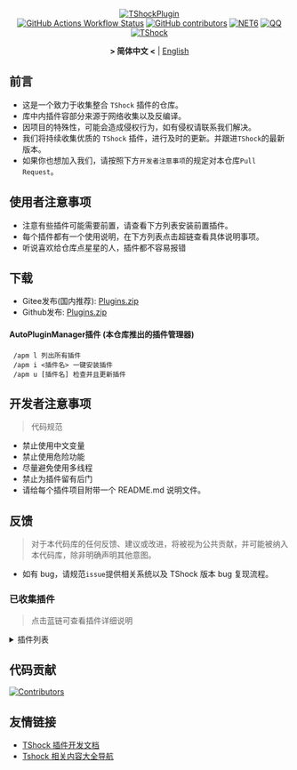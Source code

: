 <div align = "center">
  
[![TShockPlugin](https://socialify.git.ci/UnrealMultiple/TShockPlugin/image?description=1&descriptionEditable=%E4%B8%80%E4%B8%AATShock%E6%94%B6%E9%9B%86%E4%BB%93%E5%BA%93&font=Inter&forks=1&issues=1&language=1&logo=https%3A%2F%2Fgithub.com%2FUnrealMultiple%2FTShockPlugin%2Fblob%2Fmaster%2Ficon.png%3Fraw%3Dtrue&name=1&pattern=Circuit%20Board&pulls=1&stargazers=1&theme=Auto)](https://github.com/UnrealMultiple/TShockPlugin)  
[![GitHub Actions Workflow Status](https://img.shields.io/github/actions/workflow/status/UnrealMultiple/TShockPlugin/.github%2Fworkflows%2Fbuild.yml)](https://github.com/UnrealMultiple/TShockPlugin/actions)
[![GitHub contributors](https://img.shields.io/github/contributors/UnrealMultiple/TShockPlugin?style=flat)](https://github.com/UnrealMultiple/TShockPlugin/graphs/contributors)
[![NET6](https://img.shields.io/badge/Core-%20.NET_6-blue)](https://dotnet.microsoft.com/zh-cn/)
[![QQ](https://img.shields.io/badge/QQ-EB1923?logo=tencent-qq&logoColor=white)](https://qm.qq.com/cgi-bin/qm/qr?k=54tOesIU5g13yVBNFIuMBQ6AzjgE6f0m&jump_from=webapi&authKey=6jzafzJEqQGzq7b2mAHBw+Ws5uOdl83iIu7CvFmrfm/Xxbo2kNHKSNXJvDGYxhSW)
[![TShock](https://img.shields.io/badge/TShock5.2.0-2B579A.svg?&logo=TShock&logoColor=white)](https://github.com/Pryaxis/TShock)

**&gt; 简体中文 &lt;** | [English](README_en.md)

</div>

## 前言
- 这是一个致力于收集整合 `TShock` 插件的仓库。
- 库中内插件容部分来源于网络收集以及反编译。
- 因项目的特殊性，可能会造成侵权行为，如有侵权请联系我们解决。
- 我们将持续收集优质的 `TShock` 插件，进行及时的更新。并跟进`TShock`的最新版本。
- 如果你也想加入我们，请按照下方`开发者注意事项`的规定对本仓库`Pull Request`。


## 使用者注意事项

- 注意有些插件可能需要前置，请查看下方列表安装前置插件。
- 每个插件都有一个使用说明，在下方列表点击超链查看具体说明事项。
- 听说喜欢给仓库点星星的人，插件都不容易报错

## 下载

- Gitee发布(国内推荐): [Plugins.zip](https://gitee.com/kksjsj/TShockPlugin/releases/download/V1.0.0.0/Plugins.zip)
- Github发布: [Plugins.zip](https://github.com/UnrealMultiple/TShockPlugin/releases/download/V1.0.0.0/Plugins.zip)

#### AutoPluginManager插件 (本仓库推出的插件管理器)  
     /apm l 列出所有插件  
     /apm i <插件名> 一键安装插件  
     /apm u [插件名] 检查并且更新插件  

## 开发者注意事项

> 代码规范

- 禁止使用中文变量
- 禁止使用危险功能
- 尽量避免使用多线程
- 禁止为插件留有后门
- 请给每个插件项目附带一个 README.md 说明文件。

## 反馈

> 对于本代码库的任何反馈、建议或改进，将被视为公共贡献，并可能被纳入本代码库，除非明确声明其他意图。

- 如有 bug，请规范`issue`提供相关系统以及 TShock 版本 bug 复现流程。

### 已收集插件

> 点击蓝链可查看插件详细说明

<Details>
<Summary>插件列表</Summary>

| 名称                                                               |          插件说明           |                                                                        前置                                                                        |
|------------------------------------------------------------------|:-----------------------:|:------------------------------------------------------------------------------------------------------------------------------------------------:|
| [ChattyBridge](src/ChattyBridge/README.md)                           |         用于跨服聊天          |                                                                        无                                                                         |
| [EconomicsAPI](src/EconomicsAPI/README.md)                           |         经济插件前置          |                                                                        无                                                                         |
| [Economics.RPG](src/Economics.RPG/README.md)                         |           RPG           |                                                      [EconomicsAPI](src/EconomicsAPI/README.md)                                                      |
| [Economics.WeaponPlus](src/Economics.WeaponPlus/README.md)           |          强化武器           |                                                      [EconomicsAPI](src/EconomicsAPI/README.md)                                                      |
| [Economics.Deal](src/Economics.RPG/README.md)                        |          交易插件           |                                                      [EconomicsAPI](src/EconomicsAPI/README.md)                                                      |
| [Economics.Shop](src/Economics.Shop/README.md)                       |          商店插件           | [EconomicsAPI](src/EconomicsAPI/README.md)<br>[Economics.RPG](src/https://github.com/UnrealMultiple/TShockPlugin/blob/master/Economics.RPG/README.md) |
| [Economics.Skill](src/Economics.Skill/README.md)                     |          技能插件           | [EconomicsAPI](src/EconomicsAPI/README.md)<br>[Economics.RPG](src/https://github.com/UnrealMultiple/TShockPlugin/blob/master/Economics.RPG/README.md) |
| [Economics.Regain](src/Economics.Regain/README.md)                   |          物品回收           |                                                      [EconomicsAPI](src/EconomicsAPI/README.md)                                                      |
| [Economics.Projectile](src/Economics.Projectile/README.md)           |          自定义弹幕          |                                [EconomicsAPI](src/EconomicsAPI/README.md)<br>[Economics.RPG](src/Economics.RPG/README.md)                                |
| [Economics.NPC](src/Economics.NPC/README.md)                         |         自定义怪物奖励         |                                                      [EconomicsAPI](src/EconomicsAPI/README.md)                                                      |
| [Economics.Task](src/Economics.Task/README.md)                       |          任务插件           | [EconomicsAPI](src/EconomicsAPI/README.md)<br>[Economics.RPG](src/https://github.com/UnrealMultiple/TShockPlugin/blob/master/Economics.RPG/README.md) |
| [CreateSpawn](src/CreateSpawn/README.md)                             |         出生点建筑生成         |                                                                        无                                                                         |
| [AutoBroadcast](src/AutoBroadcast/README.md)                         |          自动广播           |                                                                        无                                                                         |
| [AutoTeam](src/AutoTeam/README.md)                                   |          自动队伍           |                                                                        无                                                                         |
| [BridgeBuilder](src/BridgeBuilder/README.md)                         |          快速铺桥           |                                                                        无                                                                         |
| [OnlineGiftPackage](src/OnlineGiftPackage/README.md)                 |          在线礼包           |                                                                        无                                                                         |
| [LifemaxExtra](src/LifemaxExtra/README.md)                           |        吃更多生命果/水晶        |                                                                        无                                                                         |
| [DisableMonsLoot](src/DisableMonsLoot/README.md)                     |          禁怪物掉落          |                                                                        无                                                                         |
| [PermaBuff](src/PermaBuff/README.md)                                 |         永久 Buff         |                                                                        无                                                                         |
| [ShortCommand](src/ShortCommand/README.md)                           |          简短指令           |                                                                        无                                                                         |
| [ProgressBag](src/ProgressBag/README.md)                             |          进度礼包           |                                                                        无                                                                         |
| [CriticalHit](src/CriticalHit/README.md)                             |          击打提示           |                                                                        无                                                                         |
| [Back](src/Back/README.md)                                           |          死亡回溯           |                                                                        无                                                                         |
| [BanNpc](src/BanNpc/README.md)                                       |         阻止怪物生成          |                                                                        无                                                                         |
| [MapTeleport](src/MapTp/README.md)                                   |         双击大地图传送         |                                                                        无                                                                         |
| [RandReSpawn](src/RandRespawn/README.md)                             |          随机出生点          |                                                                        无                                                                         |
| [CGive](src/CGive/README.md)                                         |          离线命令           |                                                                        无                                                                         |
| [RainbowChat](src/RainbowChat/README.md)                             |        每次说话颜色不一样        |                                                                        无                                                                         |
| [NormalDropsBags](src/NormalDropsBags/README.md)                     |         普通难度宝藏袋         |                                                                        无                                                                         |
| [DisableSurfaceProjectiles](src/DisableSurfaceProjectiles/README.md) |          禁地表弹幕          |                                                                        无                                                                         |
| [RecipesBrowser](src/RecipesBrowser/README.md)                       |           合成表           |                                                                        无                                                                         |
| [DisableGodMod](src/DisableGodMod/README.md)                         |         阻止玩家无敌          |                                                                        无                                                                         |
| [TownNPCHomes](src/TownNPCHomes/README.md)                           |        NPC 快速回家         |                                                                        无                                                                         |
| [RegionView](src/RegionView/README.md)                               |         显示区域边界          |                                                                        无                                                                         |
| [Noagent](src/Noagent/README.md)                                     |       禁止代理 ip 进入        |                                                                        无                                                                         |
| [SwitchCommands](src/SwitchCommands/README.md)                       |         区域执行指令          |                                                                        无                                                                         |
| [GolfRewards](src/GolfRewards/README.md)                             |          高尔夫奖励          |                                                                        无                                                                         |
| [DataSync](src/DataSync/README.md)                                   |          进度同步           |                                                                        无                                                                         |
| [ProgressRestrict](src/ProgressRestrict/README.md)                   |          超进度检测          |                                                          [DataSync](src/DataSync/README.md)                                                          |
| [PacketsStop](src/PacketsStop/README.md)                             |          数据包拦截          |                                                                        无                                                                         |
| [DeathDrop](src/DeathDrop/README.md)                                 |     怪物死亡随机和自定义掉落物品      |                                                                        无                                                                         |
| [DTEntryBlock](src/DTEntryBlock/README.md)                           |        阻止进入地牢或神庙        |                                                                        无                                                                         |
| [PerPlayerLoot](src/PerPlayerLoot/README.md)                         |        玩家战利品单独箱子        |                                                                        无                                                                         |
| [PvPer](src/PvPer/README.md)                                         |          决斗系统           |                                                                        无                                                                         |
| [DumpTerrariaID](src/DumpTerrariaID/README.md)                       |          输出 ID          |                                                                        无                                                                         |
| [DamageStatistic](src/DamageStatistic/README.md)                     |          伤害统计           |                                                                        无                                                                         |
| [AdditionalPylons](src/AdditionalPylons/README.md)                   |         放置更多晶塔          |                                                                        无                                                                         |
| [History](src/History/README.md)                                     |         历史图格记录          |                                                                        无                                                                         |
| [Invincibility](src/Invincibility/README.md)                         |          限时无敌           |                                                                        无                                                                         |
| [Ezperm](src/Ezperm/README.md)                                       |          批量改权限          |                                                                        无                                                                         |
| [AutoClear](src/Autoclear/README.md)                                 |         智能自动扫地          |                                                                        无                                                                         |
| [EssentialsPlus](src/EssentialsPlus/README.md)                       |         更多管理指令          |                                                                        无                                                                         |
| [ShowArmors](src/ShowArmors/README.md)                               |          展示装备栏          |                                                                        无                                                                         |
| [VeinMiner](src/VeinMiner/README.md)                                 |          连锁挖矿           |                                                                        无                                                                         |
| [PersonalPermission](src/PersonalPermission/README.md)               |        为玩家单独设置权限        |                                                                        无                                                                         |
| [ItemPreserver](src/ItemPreserver/README.md)                         |         指定物品不消耗         |                                                                        无                                                                         |
| [SimultaneousUseFix](src/SimultaneousUseFix/README.md)               |     解决卡双锤卡星旋机枪之类的问题     |                                      [Chireiden.TShock.Omni](src/https://github.com/sgkoishi/yaaiomni/releases)                                      |
| [Challenger](src/Challenger/README.md)                               |          挑战者模式          |                                                                        无                                                                         |
| [MiniGamesAPI](src/MiniGamesAPI/README.md)                           |        豆沙小游戏 API        |                                                                        无                                                                         |
| [BuildMaster](src/BuildMaster/README.md)                             |      豆沙小游戏·建筑大师模式       |                                                      [MiniGamesAPI](src/MiniGamesAPI/README.md)                                                      |
| [JourneyUnlock](src/JourneyUnlock/README.md)                         |         解锁旅途物品          |                                                                        无                                                                         |
| [ListPlugins](src/ListPlugins/README.md)                             |          查已装插件          |                                                                        无                                                                         |
| [BagPing](src/BagPing/README.md)                                     |        地图上标记宝藏袋         |                                                                        无                                                                         |
| [ServerTools](src/ServerTools/README.md)                             |         服务器管理工具         |                                                                        无                                                                         |
| [Platform](src/Platform/README.md)                                   |         判断玩家设备          |                                                                        无                                                                         |
| [CaiLib](src/CaiLib/README.md)                                       |        Cai 的前置库         |                                                                        无                                                                         |
| [GenerateMap](src/GenerateMap/README.md)                             |         生成地图图片          |                                                            [CaiLib](src/CaiLib/README.md)                                                            |
| [RestInventory](src/RestInventory/README.md)                         |     提供 REST 查询背包接口      |                                                                        无                                                                         |
| [WikiLangPackLoader](src/WikiLangPackLoader/README.md)               |     为服务器加载 Wiki 语言包     |                                                                        无                                                                         |
| [HelpPlus](src/HelpPlus/README.md)                                   |      修复和增强 Help 命令      |                                                                        无                                                                         |
| [CaiBot](src/CaiBot/README.md)                                       |       CaiBot 适配插件       |                                                                       自带前置                                                                       |
| [HouseRegion](src/HouseRegion/README.md)                             |          圈地插件           |                                                                        无                                                                         |
| [SignInSign](src/SignInSign/README.md)                               |         告示牌登录插件         |                                                                        无                                                                         |
| [WeaponPlusCostCoin](src/WeaponPlusCostCoin/README.md)               |         武器强化钱币版         |                                                                        无                                                                         |
| [Respawn](src/Respawn/README.md)                                     |          原地复活           |                                                                        无                                                                         |
| [EndureBoost](src/EndureBoost/README.md)                             |     物品一定数量后长时间buff      |                                                                        无                                                                         |
| [AnnouncementBoxPlus](src/AnnouncementBoxPlus/README.md)             |         广播盒功能强化         |                                                                        无                                                                         |
| [ConsoleSql](src/ConsoleSql/README.md)                               |     允许你在控制台执行SQL语句      |                                                                        无                                                                         |
| [ProgressControl](src/ProgressControls/README.md)                    |      计划书（自动化控制服务器）      |                                                                        无                                                                         |
| [RealTime](src/RealTime/README.md)                                   |      使服务器内时间同步现实时间      |                                                                        无                                                                         |
| [GoodNight](src/GoodNight/README.md)                                 |           宵禁            |                                                                        无                                                                         |
| [Musicplayer](src/musicplayer/README.md)                             |         简易音乐播放器         |                                                                        无                                                                         |
| [TimerKeeper](src/TimerKeeper/README.md)                             |         保存计时器状态         |                                                                        无                                                                         |
| [Chameleon](src/Chameleon/README.md)                                 |          进服前登录          |                                                                        无                                                                         |
| [AutoPluginManager](src/AutoPluginManager/README.md)                 |        一键自动更新插件         |                                                                        无                                                                         |
| [SpclPerm](src/SpclPerm/README.md)                                   |          服主特权           |                                                                        无                                                                         |
| [MonsterRegen](src/MonsterRegen/README.md)                           |         怪物进度回血          |                                                                        无                                                                         |
| [HardPlayerDrop](src/HardPlayerDrop/README.md)                       |        硬核死亡掉生命水晶        |                                                                        无                                                                         |
| [ReFishTask](src/ReFishTask/README.md)                               |        自动刷新渔夫任务         |                                                                        无                                                                         |
| [Sandstorm](src/Sandstorm/README.md)                                 |          切换沙尘暴          |                                                                        无                                                                         |
| [RandomBroadcast](src/RandomBroadcast/README.md)                     |          随机广播           |                                                                        无                                                                         |
| [BedSet](src/BedSet/README.md)                                       |        设置并记录重生点         |                                                                        无                                                                         |
| [ConvertWorld](src/ConvertWorld/README.md)                           |       击败怪物转换世界物品        |                                                                        无                                                                         |
| [AutoStoreItems](src/AutoStoreItems/README.md)                       |          自动储存           |                                                                        无                                                                         |
| [ZHIPlayerManager](src/ZHIPlayerManager/README.md)                   |       zhi的玩家管理插件        |                                                                        无                                                                         |
| [SpawnInfra](src/SpawnInfra/README.md)                               |         生成基础建设          |                                                                        无                                                                         |
| [CNPCShop](src/CNPCShop/README.md)                                   |        自定义NPC商店         |                                                                        无                                                                         |
| [SessionSentinel](src/SessionSentinel/README.md)                     |     处理长时间不发送数据包的玩家      |                                                                        无                                                                         |
| [TeleportRequest](src/TeleportRequest/README.md)                     |          传送请求           |                                                                        无                                                                         |
| [CaiRewardChest](src/CaiRewardChest/README.md)                       | 将自然生成的箱子变为所有人都可以领一次的奖励箱 |                                                                        无                                                                         |
| [CaiCustomEmojiCommand](src/CaiCustomEmojiCommand/README.md)         |         自定义表情命令         |                                                                        无                                                                         |
| [BetterWhitelist](src/BetterWhitelist/README.md)                     |          白名单插件          |                                                                        无                                                                         |
| [AutoReset](src/AutoReset/README.md)                                 |         完全自动重置          |                                                                        无                                                                         |
| [SmartRegions](src/SmartRegions/README.md)                           |          智能区域           |                                                                        无                                                                         |
| [ProxyProtocolSocket](src/ProxyProtocolSocket/README.md)             |  接受 proxy protocol 协议   |                                                                        无                                                                         |
| [UnseenInventory](src/UnseenInventory/README.md)                     |  允许服务器端生成“无法获取”的物品   |                                                                        无                                                                         |
| [ChestRestore](src/ChestRestore/README.md)                           |  资源服无限物品   |                                                                        无                                                                         |

</Details>

## 代码贡献

[![Contributors](https://stats.deeptrain.net/contributor/UnrealMultiple/TShockPlugin)](https://github.com/UnrealMultiple/TShockPlugin/graphs/contributors)

## 友情链接

- [TShock 插件开发文档](https://github.com/ACaiCat/TShockPluginDocument)
- [Tshock 相关内容大全导航](https://github.com/UnrealMultiple/Tshock-nav)
